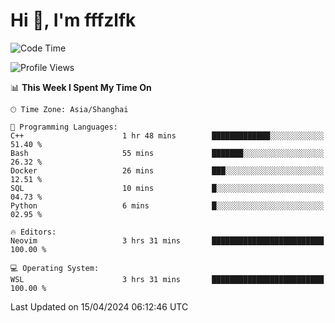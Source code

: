 # Hi 👋, I'm fffzlfk

<!--START_SECTION:waka-->
![Code Time](http://img.shields.io/badge/Code%20Time-691%20hrs%2025%20mins-blue)

![Profile Views](http://img.shields.io/badge/Profile%20Views-0-blue)

📊 **This Week I Spent My Time On** 

```text
🕑︎ Time Zone: Asia/Shanghai

💬 Programming Languages: 
C++                      1 hr 48 mins        █████████████░░░░░░░░░░░░   51.40 % 
Bash                     55 mins             ███████░░░░░░░░░░░░░░░░░░   26.32 % 
Docker                   26 mins             ███░░░░░░░░░░░░░░░░░░░░░░   12.51 % 
SQL                      10 mins             █░░░░░░░░░░░░░░░░░░░░░░░░   04.73 % 
Python                   6 mins              █░░░░░░░░░░░░░░░░░░░░░░░░   02.95 % 

🔥 Editors: 
Neovim                   3 hrs 31 mins       █████████████████████████   100.00 % 

💻 Operating System: 
WSL                      3 hrs 31 mins       █████████████████████████   100.00 % 
```


 Last Updated on 15/04/2024 06:12:46 UTC
<!--END_SECTION:waka-->
